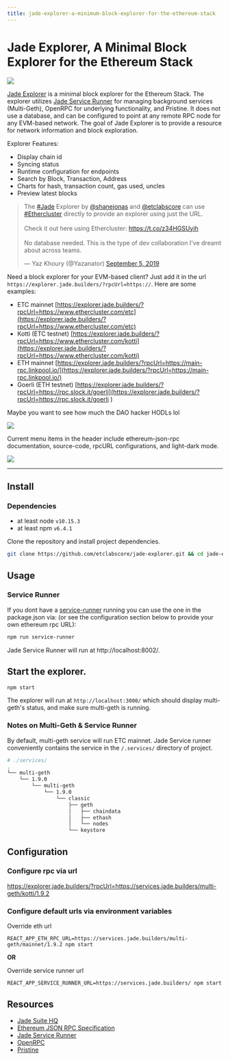 ```yaml
---
title: jade-explorer-a-minimum-block-explorer-for-the-ethereum-stack
---
```


# Jade Explorer, A Minimal Block Explorer for the Ethereum Stack

![](https://github.com/etclabscore/jade-media-assets/blob/master/screenshots/jade-explorer-v1.1.0.png?raw=true)

[Jade Explorer](https://explorer.jade.builders/) is a minimal block explorer for the Ethereum Stack. The explorer utilizes [Jade Service Runner](https://github.com/etclabscore/jade-service-runner) for managing background services (Multi-Geth), OpenRPC for underlying functionality, and Pristine. It does not use a database, and can be configured to point at any remote RPC node for any EVM-based network. The goal of Jade Explorer is to provide a resource for network information and block exploration.

Explorer Features:

- Display chain id
- Syncing status
- Runtime configuration for endpoints
- Search by Block, Transaction, Address
- Charts for hash, transaction count, gas used, uncles
- Preview latest blocks

<blockquote class="twitter-tweet"><p lang="en" dir="ltr">The <a href="https://twitter.com/hashtag/Jade?src=hash&amp;ref_src=twsrc%5Etfw">#Jade</a> Explorer by <a href="https://twitter.com/shanejonas?ref_src=twsrc%5Etfw">@shanejonas</a> and <a href="https://twitter.com/etclabscore?ref_src=twsrc%5Etfw">@etclabscore</a> can use <a href="https://twitter.com/hashtag/Ethercluster?src=hash&amp;ref_src=twsrc%5Etfw">#Ethercluster</a> directly to provide an explorer using just the URL. <br><br>Check it out here using Ethercluster: <a href="https://t.co/z34HGSUyih">https://t.co/z34HGSUyih</a><br><br>No database needed. This is the type of dev collaboration I&#39;ve dreamt about across teams.</p>&mdash; Yaz Khoury (@Yazanator) <a href="https://twitter.com/Yazanator/status/1169672697632215040?ref_src=twsrc%5Etfw">September 5, 2019</a></blockquote> <script async src="https://platform.twitter.com/widgets.js" charset="utf-8"></script>

Need a block explorer for your EVM-based client? Just add it in the url `https://explorer.jade.builders/?rpcUrl=https://`. Here are some examples:

- ETC mainnet [https://explorer.jade.builders/?rpcUrl=https://www.ethercluster.com/etc](https://explorer.jade.builders/?rpcUrl=https://www.ethercluster.com/etc)
- Kotti (ETC testnet) [https://explorer.jade.builders/?rpcUrl=https://www.ethercluster.com/kotti](https://explorer.jade.builders/?rpcUrl=https://www.ethercluster.com/kotti)
- ETH mainnet [https://explorer.jade.builders/?rpcUrl=https://main-rpc.linkpool.io/](https://explorer.jade.builders/?rpcUrl=https://main-rpc.linkpool.io/)
- Goerli (ETH testnet) [https://explorer.jade.builders/?rpcUrl=https://rpc.slock.it/goerli](https://explorer.jade.builders/?rpcUrl=https://rpc.slock.it/goerli )

Maybe you want to see how much the DAO hacker HODLs lol

![](https://github.com/etclabscore/jade-media-assets/blob/master/screenshots/jade-explorer-v1.1.0-searching.gif?raw=true)

Current menu items in the header include ethereum-json-rpc documentation, source-code, rpcURL configurations, and light-dark mode.

![](https://github.com/etclabscore/jade-media-assets/blob/master/screenshots/jade-explorer-v1.1.0-menu-items.gif?raw=true)

---

## Install

### Dependencies

- at least node `v10.15.3`
- at least npm `v6.4.1`

Clone the repository and install project dependencies.

```bash
git clone https://github.com/etclabscore/jade-explorer.git && cd jade-explorer && npm install
```

## Usage

### Service Runner
If you dont have a [service-runner](https://github.com/etclabscore/jade-service-runner) running you can use the one in the package.json via: (or see the configuration section below to provide your own ethereum rpc URL):

```bash
npm run service-runner
```

Jade Service Runner will run at http://localhost:8002/.

## Start the explorer.

```bash
npm start
```

The explorer will run at `http://localhost:3000/` which should display multi-geth's status, and make sure multi-geth is running.

### Notes on Multi-Geth & Service Runner

By default, multi-geth service will run ETC mainnet. Jade Service runner conveniently contains the service in the `/.services/` directory of project.

```bash
# ./services/
.
└── multi-geth
    └── 1.9.0
        └── multi-geth
            └── 1.9.0
                └── classic
                    ├── geth
                    │   ├── chaindata
                    │   ├── ethash
                    │   └── nodes
                    └── keystore
```

## Configuration

### Configure rpc via url

https://explorer.jade.builders/?rpcUrl=https://services.jade.builders/multi-geth/kotti/1.9.2


### Configure default urls via environment variables

Override eth url

```
REACT_APP_ETH_RPC_URL=https://services.jade.builders/multi-geth/mainnet/1.9.2 npm start
```

**OR**

Override service runner url

```
REACT_APP_SERVICE_RUNNER_URL=https://services.jade.builders/ npm start
```

## Resources

- [Jade Suite HQ](https://jade.builders)
- [Ethereum JSON RPC Specification](https://github.com/etclabscore/ethereum-json-rpc-specification)
- [Jade Service Runner](https://github.com/etclabscore/jade-service-runner)
- [OpenRPC](https://open-rpc.org)
- [Pristine](https://github.com/etclabscore/pristine)